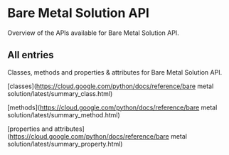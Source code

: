 [
This is a templated file. Adding content to this file may result in it being
reverted. Instead, if you want to place additional content, create an
"overview_content.md" file in `docs/` directory. The Sphinx tool will
pick up on the content and merge the content.
]: #

# Bare Metal Solution API

Overview of the APIs available for Bare Metal Solution API.

## All entries

Classes, methods and properties & attributes for
Bare Metal Solution API.

[classes](https://cloud.google.com/python/docs/reference/bare metal solution/latest/summary_class.html)

[methods](https://cloud.google.com/python/docs/reference/bare metal solution/latest/summary_method.html)

[properties and
attributes](https://cloud.google.com/python/docs/reference/bare metal solution/latest/summary_property.html)
